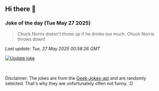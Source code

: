 ## Hi there 👋

### Joke of the day (Tue May 27 2025)
<!-- joke -->
>Chuck Norris doesn't throw up if he drinks too much. Chuck Norris throws down!
<!-- /joke -->

*Last update: Tue, 27 May 2025 00:58:26 GMT*

[![Update joke](https://github.com/nclskfm/nclskfm/actions/workflows/joke.yml/badge.svg)](https://github.com/nclskfm/nclskfm/actions/workflows/joke.yml)

<br><br>
Disclaimer: The jokes are from the [Geek-Jokes-api](https://github.com/sameerkumar18/geek-joke-api) and are randomly selected. That's why they are unfortunately often not funny. :D
